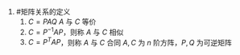 1. #矩阵关系的定义 
	1. $C = PAQ$  $A$ 与 $C$ 等价 
	2. $C = P^{-1}AP$，则称 $A$ 与 $C$ 相似 
	3. $C = P^T A P$，则称 $A$ 与 $C$ 合同 
$A, C$ 为 $n$ 阶方阵，$P, Q$ 为可逆矩阵 
